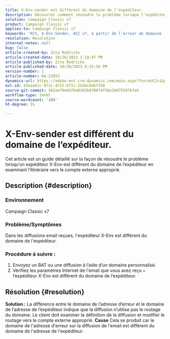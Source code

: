 ```yaml
---
title: X-Env-sender est différent du domaine de l’expéditeur.
description: Découvrez comment résoudre le problème lorsque l’expéditeur X-Env est différent du domaine de l’expéditeur. Définissez le routage sur le compte externe approprié.
solution: Campaign Classic v7
product: Campaign Classic v7
applies-to: Campaign Classic v7
keywords: 'KCS, X-Env-Sender, ACC v7, à partir de l’erreur de domaine '
resolution: Resolution
internal-notes: null
bug: false
article-created-by: Zita Rodricks
article-created-date: 10/26/2023 1:18:47 PM
article-published-by: Zita Rodricks
article-published-date: 10/30/2023 6:25:56 PM
version-number: 1
article-number: KA-23053
dynamics-url: https://adobe-ent.crm.dynamics.com/main.aspx?forceUCI=1&pagetype=entityrecord&etn=knowledgearticle&id=d912882f-0274-ee11-9ae7-6045bd006b4b
exl-id: 43eaa61c-972c-4722-bf1c-25ddcbdbf350
source-git-commit: 362aef9e63f8a0303b670074f58e19d75587bfeb
workflow-type: tm+mt
source-wordcount: '189'
ht-degree: 5%

---
```


# X-Env-sender est différent du domaine de l’expéditeur.


Cet article est un guide détaillé sur la façon de résoudre le problème lorsqu’un expéditeur X-Env-est différent du domaine de l’expéditeur en examinant l’itinéraire vers le compte externe approprié.



## Description {#description}


### <b>Environnement</b>

Campaign Classic v7



### <b>Problème/Symptômes</b>

Dans les diffusions email reçues, l&#39;expéditeur X-Env est différent du domaine de l&#39;expéditeur.

### <b>Procédure à suivre :</b>

1. Envoyez un BAT ou une diffusion à l’aide d’un domaine personnalisé.
2. Vérifiez les paramètres Internet de l&#39;email que vous avez reçu `>`  l’expéditeur X-Env est différent du domaine de l’expéditeur.



## Résolution {#resolution}

<b>Solution :</b>
La différence entre le domaine de l’adresse d’erreur et le domaine de l’adresse de l’expéditeur indique que la diffusion n’utilise pas le routage du domaine. Le client doit examiner la définition de la diffusion et modifier le routage vers le compte externe approprié.
<b>Cause</b>
Cela se produit car le domaine de l&#39;adresse d&#39;erreur sur la diffusion de l&#39;email est différent du domaine de l&#39;adresse de l&#39;expéditeur.
